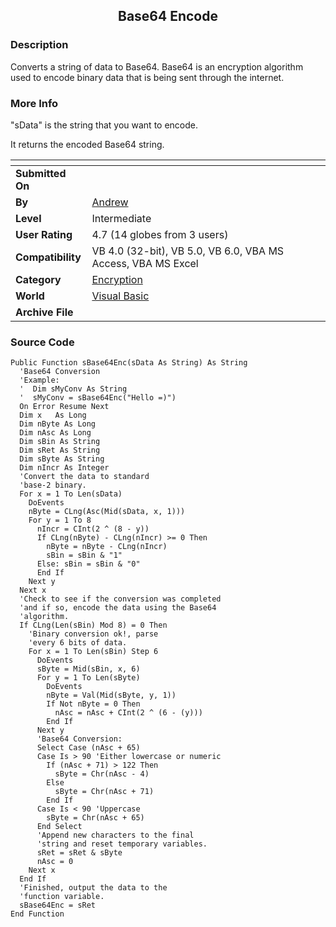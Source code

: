﻿<div align="center">

## Base64 Encode


</div>

### Description

Converts a string of data to Base64. Base64 is an encryption algorithm used to encode binary data that is being sent through the internet.
 
### More Info
 
"sData" is the string that you want to encode.

It returns the encoded Base64 string.


<span>             |<span>
---                |---
**Submitted On**   |
**By**             |[Andrew](https://github.com/Planet-Source-Code/PSCIndex/blob/master/ByAuthor/andrew.md)
**Level**          |Intermediate
**User Rating**    |4.7 (14 globes from 3 users)
**Compatibility**  |VB 4\.0 \(32\-bit\), VB 5\.0, VB 6\.0, VBA MS Access, VBA MS Excel
**Category**       |[Encryption](https://github.com/Planet-Source-Code/PSCIndex/blob/master/ByCategory/encryption__1-48.md)
**World**          |[Visual Basic](https://github.com/Planet-Source-Code/PSCIndex/blob/master/ByWorld/visual-basic.md)
**Archive File**   |[](https://github.com/Planet-Source-Code/andrew-base64-encode__1-13478/archive/master.zip)





### Source Code

```
Public Function sBase64Enc(sData As String) As String
  'Base64 Conversion
  'Example:
  '  Dim sMyConv As String
  '  sMyConv = sBase64Enc("Hello =)")
  On Error Resume Next
  Dim x   As Long
  Dim nByte As Long
  Dim nAsc As Long
  Dim sBin As String
  Dim sRet As String
  Dim sByte As String
  Dim nIncr As Integer
  'Convert the data to standard
  'base-2 binary.
  For x = 1 To Len(sData)
    DoEvents
    nByte = CLng(Asc(Mid(sData, x, 1)))
    For y = 1 To 8
      nIncr = CInt(2 ^ (8 - y))
      If CLng(nByte) - CLng(nIncr) >= 0 Then
        nByte = nByte - CLng(nIncr)
        sBin = sBin & "1"
      Else: sBin = sBin & "0"
      End If
    Next y
  Next x
  'Check to see if the conversion was completed
  'and if so, encode the data using the Base64
  'algorithm.
  If CLng(Len(sBin) Mod 8) = 0 Then
    'Binary conversion ok!, parse
    'every 6 bits of data.
    For x = 1 To Len(sBin) Step 6
      DoEvents
      sByte = Mid(sBin, x, 6)
      For y = 1 To Len(sByte)
        DoEvents
        nByte = Val(Mid(sByte, y, 1))
        If Not nByte = 0 Then
          nAsc = nAsc + CInt(2 ^ (6 - (y)))
        End If
      Next y
      'Base64 Conversion:
      Select Case (nAsc + 65)
      Case Is > 90 'Either lowercase or numeric
        If (nAsc + 71) > 122 Then
          sByte = Chr(nAsc - 4)
        Else
          sByte = Chr(nAsc + 71)
        End If
      Case Is < 90 'Uppercase
        sByte = Chr(nAsc + 65)
      End Select
      'Append new characters to the final
      'string and reset temporary variables.
      sRet = sRet & sByte
      nAsc = 0
    Next x
  End If
  'Finished, output the data to the
  'function variable.
  sBase64Enc = sRet
End Function
```

